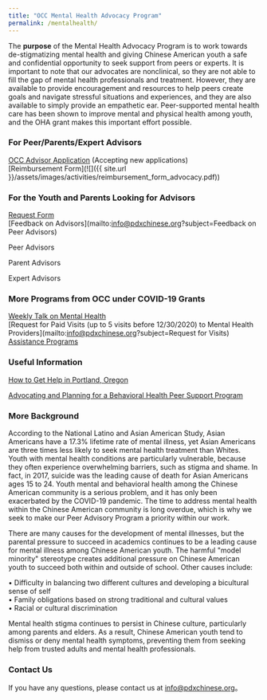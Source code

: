 ```yaml
---
title: "OCC Mental Health Advocacy Program"
permalink: /mentalhealth/
---
```


The **purpose** of the Mental Health Advocacy Program is to work towards de-stigmatizing mental health and giving Chinese American youth a safe and confidential opportunity to seek support from peers or experts. It is important to note that our advocates are nonclinical, so they are not able to fill the gap of mental health professionals and treatment. However, they are available to provide encouragement and resources to help peers create goals and navigate stressful situations and experiences, and they are also available to simply provide an empathetic ear. Peer-supported mental health care has been shown to improve mental and physical health among youth, and the OHA grant makes this important effort possible.

### For Peer/Parents/Expert Advisors

[OCC Advisor Application](https://docs.google.com/forms/d/e/1FAIpQLSfKewGqu-TrfPFfXdYIskGurJAz92ayYWHML2Wj4VKN3xqOIA/viewform?usp=sf_link) (Accepting new applications)  
[Reimbursement Form](![]({{ site.url }}/assets/images/activities/reimbursement_form_advocacy.pdf))  

### For the Youth and Parents Looking for Advisors

[Request Form]()  
[Feedback on Advisors](mailto:info@pdxchinese.org?subject=Feedback on Peer Advisors)  

Peer Advisors

Parent Advisors

Expert Advisors

### More Programs from OCC under COVID-19 Grants

[Weekly Talk on Mental Health](http://pdxchinese.org/weeklytalk/)  
[Request for Paid Visits (up to 5 visits before 12/30/2020) to Mental Health Providers](mailto:info@pdxchinese.org?subject=Request for Visits)
[Assistance Programs](http://OCCResponse.org)

### Useful Information

[How to Get Help in Portland, Oregon](https://www.mentalhealthportland.org/need-help/)

[Advocating and Planning for a Behavioral Health Peer Support Program](http://peersforprogress.org/wp-content/uploads/2014/03/20140313_advocating_and_planning_for_a_behavioral_health_peer_support_program.pdf)


### More Background

According to the National Latino and Asian American Study, Asian Americans have a 17.3% lifetime rate of mental illness, yet Asian Americans are three times less likely to seek mental health treatment than Whites. Youth with mental health conditions are particularly vulnerable, because they often experience overwhelming barriers, such as stigma and shame. In fact, in 2017, suicide was the leading cause of death for Asian Americans ages 15 to 24. Youth mental and behavioral health among the Chinese American community is a serious problem, and it has only been exacerbated by the COVID-19 pandemic. The time to address mental health within the Chinese American community is long overdue, which is why we seek to make our Peer Advisory Program a priority within our work.

There are many causes for the development of mental illnesses, but the parental pressure to succeed in academics continues to be a leading cause for mental illness among Chinese American youth. The harmful "model minority" stereotype creates additional pressure on Chinese American youth to succeed both within and outside of school. Other causes include:

•	Difficulty in balancing two different cultures and developing a bicultural sense of self  
•	Family obligations based on strong traditional and cultural values  
•	Racial or cultural discrimination  

Mental health stigma continues to persist in Chinese culture, particularly among parents and elders. As a result, Chinese American youth tend to dismiss or deny mental health symptoms, preventing them from seeking help from trusted adults and mental health professionals.

### Contact Us

If you have any questions, please contact us at [info@pdxchinese.org](mailto:info@pdxchinese.org)。
